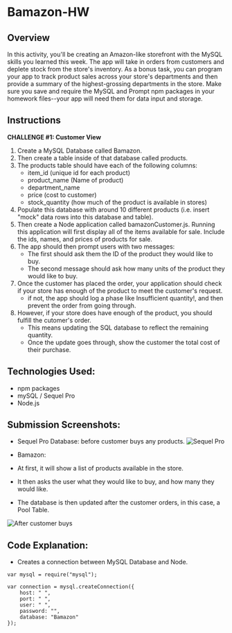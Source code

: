 # Bamazon-HW

## Overview 
In this activity, you'll be creating an Amazon-like storefront with the MySQL skills you learned this week. The app will take in orders from customers and deplete stock from the store's inventory. As a bonus task, you can program your app to track product sales across your store's departments and then provide a summary of the highest-grossing departments in the store. 
Make sure you save and require the MySQL and Prompt npm packages in your homework files--your app will need them for data input and storage. 

## Instructions 
**CHALLENGE #1: Customer View** 
1. Create a MySQL Database called Bamazon. 
2. Then create a table inside of that database called products. 
3. The products table should have each of the following columns: 
    * item_id (unique id for each product)
    * product_name (Name of product)
    * department_name 
    * price (cost to customer)
    * stock_quantity (how much of the product is available in stores)
4. Populate this database with around 10 different products (i.e. insert "mock" data rows into this database and table). 
5. Then create a Node application called bamazonCustomer.js. Running this application will first display all of the items available for sale. Include the ids, names, and prices of products for sale. 
6. The app should then prompt users with two messages: 
    * The first should ask them the ID of the product they would like to buy. 
    * The second message should ask how many units of the product they would like to buy. 
7. Once the customer has placed the order, your application should check if your store has enough of the product to meet the customer's request. 
    * if not, the app should log a phase like Insufficient quantity!, and then prevent the order from going through. 
8. However, if your store does have enough of the product, you should fulfill the cutomer's order. 
    * This means updating the SQL database to reflect the remaining quantity. 
    * Once the update goes through, show the customer the total cost of their purchase. 

## Technologies Used: 
* npm packages 
* mySQL / Sequel Pro 
* Node.js 

## Submission Screenshots: 
* Sequel Pro Database: before customer buys any products. 
![Sequel Pro](images/initial-sequalProSS.png)

* Bamazon: 
* At first, it will show a list of products available in the store. 
* It then asks the user what they would like to buy, and how many they would like. 



* The database is then updated after the customer orders, in this case, a Pool Table. 

![After customer buys](images/after-sequelProSS.png)

## Code Explanation: 
* Creates a connection between MySQL Database and Node. 
````
var mysql = require("mysql");

var connection = mysql.createConnection({
    host: " ",
    port: " ",
    user: " ",
    password: "",
    database: "Bamazon"
});
````
